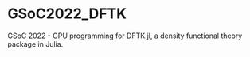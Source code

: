 # GSoC2022_DFTK
GSoC 2022 - GPU programming for DFTK.jl, a density functional theory package in Julia. 
